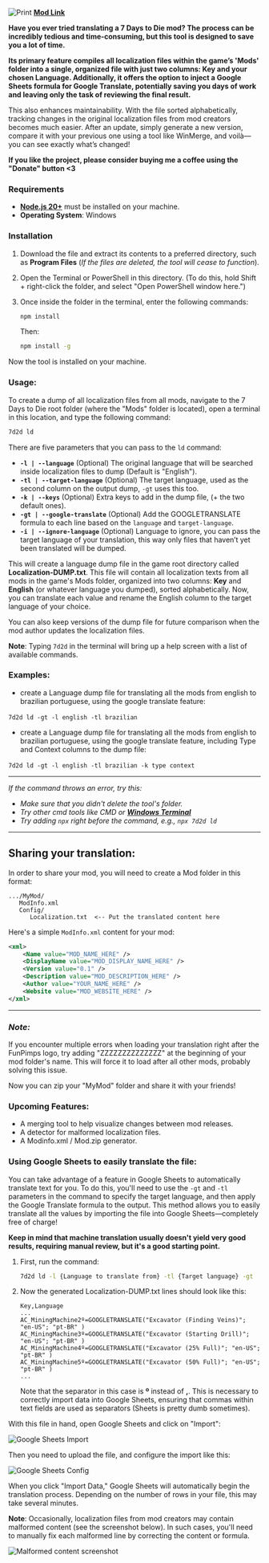 
![Print](https://i.imgur.com/YM2j0zV.jpg)
[**Mod Link**](https://www.nexusmods.com/7daystodie/mods/6438)


**Have you ever tried translating a 7 Days to Die mod? The process can be incredibly tedious and time-consuming, but this tool is designed to save you a lot of time.**

**Its primary feature compiles all localization files within the game’s 'Mods' folder into a single, organized file with just two columns: Key and your chosen Language. Additionally, it offers the option to inject a Google Sheets formula for Google Translate, potentially saving you days of work and leaving only the task of reviewing the final result.**

This also enhances maintainability. With the file sorted alphabetically, tracking changes in the original localization files from mod creators becomes much easier. After an update, simply generate a new version, compare it with your previous one using a tool like WinMerge, and voilà—you can see exactly what’s changed!

**If you like the project, please consider buying me a coffee using the "Donate" button <3**

### Requirements

- [**Node.js 20+**](https://nodejs.org/) must be installed on your machine.
- **Operating System**: Windows

### Installation

1. Download the file and extract its contents to a preferred directory, such as **Program Files** (*If the files are deleted, the tool will cease to function*).
2. Open the Terminal or PowerShell in this directory. (To do this, hold Shift + right-click the folder, and select "Open PowerShell window here.")
3. Once inside the folder in the terminal, enter the following commands:

   ```bash
   npm install
   ```

   Then:

   ```bash
   npm install -g
   ```

Now the tool is installed on your machine.

### Usage:

To create a dump of all localization files from all mods, navigate to the 7 Days to Die root folder (where the "Mods" folder is located), open a terminal in this location, and type the following command:

```bash
7d2d ld
```

There are five parameters that you can pass to the `ld` command:

- **`-l | --language`** (Optional) The original language that will be searched inside localization files to dump (Default is "English").
- **`-tl | --target-language`** (Optional) The target language, used as the second column on the output dump, `-gt` uses this too.
- **`-k | --keys`** (Optional) Extra keys to add in the dump file, (+ the two default ones).
- **`-gt | --google-translate`** (Optional) Add the GOOGLETRANSLATE formula to each line based on the `language` and `target-language`.
- **`-i | --ignore-language`** (Optional) Language to ignore, you can pass the target language of your translation, this way only files that haven’t yet been translated will be dumped.

This will create a language dump file in the game root directory called **Localization-DUMP.txt**. This file will contain all localization texts from all mods in the game's Mods folder, organized into two columns: **Key** and **English** (or whatever language you dumped), sorted alphabetically. Now, you can translate each value and rename the English column to the target language of your choice.

You can also keep versions of the dump file for future comparison when the mod author updates the localization files.

**Note**: Typing `7d2d` in the terminal will bring up a help screen with a list of available commands.


### Examples:

- create a Language dump file for translating all the mods from english to brazilian portuguese, using the google translate feature:

﻿```7d2d ld -gt -l english -tl brazilian``` 

- create a Language dump file for translating all the mods from english to brazilian portuguese, using the google translate feature, including Type and Context columns to the dump file:

﻿```7d2d ld -gt -l english -tl brazilian -k type context﻿```

---

*If the command throws an error, try this:*

- *Make sure that you didn't delete the tool's folder.*
- *Try other cmd tools like CMD or [**Windows Terminal**](https://apps.microsoft.com/detail/9n0dx20hk701?hl=en-US&gl=US)*
- *Try adding `npx` right before the command, e.g., `npx 7d2d ld`*

---

## **Sharing your translation:**

In order to share your mod, you will need to create a Mod folder in this format:

```
.../MyMod/
   ModInfo.xml
   Config/
      Localization.txt  <-- Put the translated content here
```

Here's a simple `ModInfo.xml` content for your mod:

```xml
<xml>
    <Name value="MOD_NAME_HERE" />
    <DisplayName value="MOD_DISPLAY_NAME_HERE" />
    <Version value="0.1" /> 
    <Description value="MOD_DESCRIPTION_HERE" />
    <Author value="YOUR_NAME_HERE" />
    <Website value="MOD_WEBSITE_HERE" /> 
</xml>
```

---

### *Note:*  
If you encounter multiple errors when loading your translation right after the FunPimps logo, try adding "ZZZZZZZZZZZZZZ" at the beginning of your mod folder's name. This will force it to load after all other mods, probably solving this issue.

Now you can zip your "MyMod" folder and share it with your friends!

### Upcoming Features:

- A merging tool to help visualize changes between mod releases.
- A detector for malformed localization files.
- A Modinfo.xml / Mod.zip generator.

### Using Google Sheets to easily translate the file:

You can take advantage of a feature in Google Sheets to automatically translate text for you. To do this, you'll need to use the `-gt` and `-tl` parameters in the command to specify the target language, and then apply the Google Translate formula to the output. This method allows you to easily translate all the values by importing the file into Google Sheets—completely free of charge!

**Keep in mind that machine translation usually doesn't yield very good results, requiring manual review, but it's a good starting point.**

1. First, run the command:

   ```bash
   7d2d ld -l {Language to translate from} -tl {Target language} -gt
   ```

2. Now the generated Localization-DUMP.txt lines should look like this:

   ```text
   Key,Language
   ...
   AC_MiningMachine2º=GOOGLETRANSLATE("Excavator (Finding Veins)"; "en-US"; "pt-BR" )
   AC_MiningMachine3º=GOOGLETRANSLATE("Excavator (Starting Drill)"; "en-US"; "pt-BR" )
   AC_MiningMachine4º=GOOGLETRANSLATE("Excavator (25% Full)"; "en-US"; "pt-BR" )
   AC_MiningMachine5º=GOOGLETRANSLATE("Excavator (50% Full)"; "en-US"; "pt-BR" )
   ...
   ```

   Note that the separator in this case is **º** instead of **,**. This is necessary to correctly import data into Google Sheets, ensuring that commas within text fields are used as separators (Sheets is pretty dumb sometimes).

With this file in hand, open Google Sheets and click on "Import":

![Google Sheets Import](https://i.imgur.com/GPTAVWx.jpg)

Then you need to upload the file, and configure the import like this:

![Google Sheets Config](https://i.imgur.com/kPQcveV.jpg)

When you click "Import Data," Google Sheets will automatically begin the translation process. Depending on the number of rows in your file, this may take several minutes.

**Note**: Occasionally, localization files from mod creators may contain malformed content (see the screenshot below). In such cases, you'll need to manually fix each malformed line by correcting the content or formula.

![Malformed content screenshot](https://i.imgur.com/mmdwHbZ.jpg)
